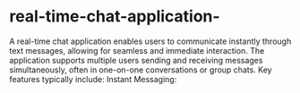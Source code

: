 # real-time-chat-application-
A real-time chat application enables users to communicate instantly through text messages, allowing for seamless and immediate interaction. The application supports multiple users sending and receiving messages simultaneously, often in one-on-one conversations or group chats. Key features typically include:  Instant Messaging: 
